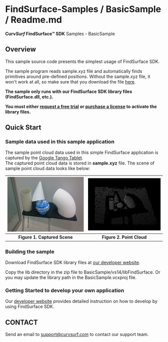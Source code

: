 # FindSurface-Samples / BasicSample / Readme.md
**Curv*Surf* FindSurface™ SDK** Samples - BasicSample

Overview
--------

This sample source code presents the simplest usage of FindSurface SDK.

The sample program reads sample.xyz file and automatically finds primitives around pre-defined positions. Without the sample.xyz file, it won't work at all, so make sure that you download the file [here](https://github.com/CurvSurf/FindSurface-Sample-BasicSample/releases).

**The sample only runs with our FindSurface SDK library files (FindSurface.dll, etc.).**

**You must either [request a free trial](http://developers.curvsurf.com/licenses.jsp) or [purchase a license](https://developers.curvsurf.com/licenses.jsp) to activate the library files.**


Quick Start
------------

### Sample data used in this sample application

The sample point cloud data used in this simple FindSurface application is captured by the [Google Tango Tablet](https://developers.google.com/tango/hardware/tablet).  
The captured point cloud data is stored in **sample.xyz** file.
The scene of sample point cloud data looks like below:

| <img src="Readme.images/sample.jpg" width="480" /> | <img src="Readme.images/sample_pc.jpg" width="480" /> |
| :--------------------------------------: | :--------------------------------------: |
|       **Figure 1. Captured Scene**       |        **Figure 2. Point Cloud**         |

### Building the sample

Download FindSurface SDK library files at [our developer website](https://developers.curvsurf.com/downloads.jsp).

Copy the lib directory in the zip file to BasicSample/vs14/libFindSurface. Or you may update the library path in the BasicSample.vcxproj file.

### Getting Started to develop your own application

Our [developer website](https://developers.curvsurf.com/documentation.jsp) provides detailed instruction on how to develop by using FindSurface SDK.


CONTACT
-------

Send an email to support@curvsurf.com to contact our support team.
